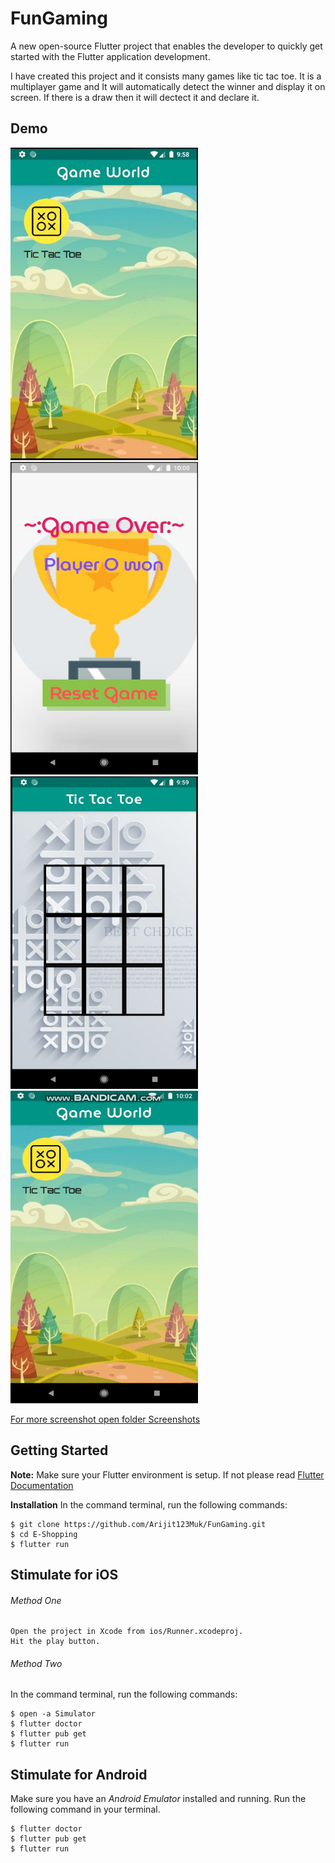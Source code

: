 # FunGaming
A new open-source Flutter project that enables the developer to quickly get started with the Flutter application development. <p>I have created this project and it consists many games like tic tac toe. It is a multiplayer game and It will automatically detect the winner and display it on screen. If there is a draw then it will dectect it and declare it.</p>

## Demo ##
<a href="https://github.com/Arijit123Muk/FunGaming/tree/master/ScreenShot">
         <img alt="Qries" src="https://github.com/Arijit123Muk/FunGaming/blob/master/ScreenShot/Main%20Screen.JPG"
         width=300" height="500">
                                
<a href="https://github.com/Arijit123Muk/FunGaming/tree/master/ScreenShot">
         <img alt="Qries" src="https://github.com/Arijit123Muk/FunGaming/blob/master/ScreenShot/Tic_Tac_Toe%20Winner%20Screen.JPG"
         width=300" height="500">                
<a href="https://github.com/Arijit123Muk/FunGaming/tree/master/ScreenShot">
         <img alt="Qries" src="https://github.com/Arijit123Muk/FunGaming/blob/master/ScreenShot/Tic_Tac_Toe%20Screen_1.JPG"
         width=300" height="500">
         
<a href="https://github.com/Arijit123Muk/FunGaming/tree/master/ScreenShot">
         <img alt="Qries" src="https://github.com/Arijit123Muk/FunGaming/blob/master/ScreenShot/Tic_Tac_Toe%20Screens.gif"
         width=300" height="500">
         
For more screenshot open folder Screenshots </a>


## Getting Started ##
 __Note:__ Make sure your Flutter environment is setup. If not please read <a href="https://flutter.dev/docs">Flutter Documentation</a>

__Installation__
In the command terminal, run the following commands:
```git
$ git clone https://github.com/Arijit123Muk/FunGaming.git
$ cd E-Shopping
$ flutter run
```

## Stimulate for iOS ##

###### Method One ######
```
Open the project in Xcode from ios/Runner.xcodeproj.
Hit the play button.
```

###### Method Two ######
In the command terminal, run the following commands:
```
$ open -a Simulator
$ flutter doctor
$ flutter pub get
$ flutter run
```


## Stimulate for Android ##
Make sure you have an _Android Emulator_ installed and running.
Run the following command in your terminal.
```
$ flutter doctor
$ flutter pub get
$ flutter run
```
